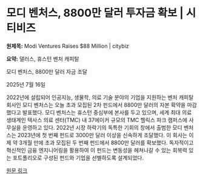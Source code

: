 # 모디 벤처스, 8800만 달러 투자금 확보 | 시티비즈

**원제목:** Modi Ventures Raises $88 Million | citybiz

**요약:** 댈러스, 휴스턴
벤처 캐피탈

모디 벤처스, 8800만 달러 자금 조달

2025년 7월 16일

2022년에 설립되어 인공지능, 생물학, 의료 기술 분야의 기업을 지원하는 벤처 캐피탈 회사인 모디 벤처스는 오늘 초과 모집된 2차 펀드에서 8800만 달러의 자본 확약을 마감했다고 발표했다.
모디 벤처스는 휴스턴 중심부에 본사를 두고 있으며, 세계 최대 의료 생태계인 텍사스 의료 센터(TMC) 내 37에이커 규모의 TMC 헬릭스 파크 캠퍼스에 사무실을 운영하고 있다. 2022년 시장 하락기의 독특한 기회의 창에서 출범한 모디 벤처스는 2023년에 첫 번째 펀드로 3000만 달러 이상을 신속하게 조달했다. 이 회사는 이제 약 3개월 만에 초과 모집된 두 번째 펀드에서 8800만 달러를 확보했다. 독자적이고 혁신적인 금융 엔지니어링을 활용하여 이 펀드는 변동성을 헤쳐나갈 수 있는 회복력 있는 포트폴리오로 구성된 펀드와 기업을 선별하도록 설계되었다.

[원문 링크](https://www.citybiz.co/article/718743/modi-ventures-raises-88-million/)
